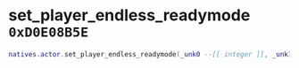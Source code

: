 # set_player_endless_readymode `0xD0E08B5E`

```lua
natives.actor.set_player_endless_readymode(_unk0 --[[ integer ]], _unk1 --[[ integer ]])
```